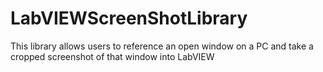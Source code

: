 # LabVIEWScreenShotLibrary
 This library allows users to reference an open window on a PC and take a cropped screenshot of that window into LabVIEW
